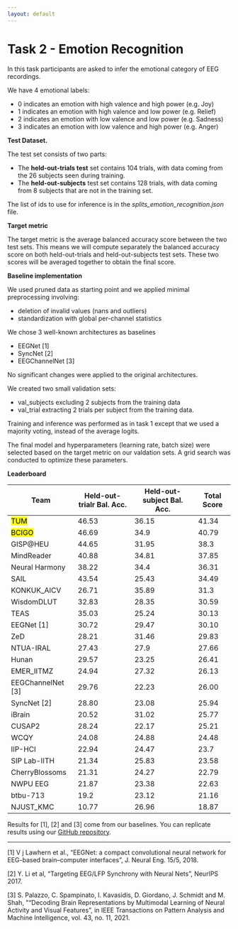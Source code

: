 ```yaml
---
layout: default
---
```


# Task 2 - Emotion Recognition

In this task participants are asked to infer the emotional category of EEG recordings.

We have 4 emotional labels:
- 0 indicates an emotion with high valence and high power (e.g. Joy)
- 1 indicates an emotion with high valence and low power (e.g. Relief)
- 2 indicates an emotion with low valence and low power (e.g. Sadness)
- 3 indicates an emotion with low valence and high power (e.g. Anger)

**Test Dataset.** 

The test set consists of two parts:
-	The **held-out-trials test** set contains 104 trials, with data coming from the 26 subjects seen during training.
-	The **held-out-subjects** test set contains 128 trials, with data coming from 8 subjects that are not in the training set.

The list of ids to use for inference is in the *splits_emotion_recognition.json* file.

**Target metric** 

The target metric is the average balanced accuracy score between the two test sets. This means we will compute separately the balanced accuracy score on both held-out-trials and held-out-subjects test sets. These two scores will be averaged together to obtain the final score.

**Baseline implementation**

We used pruned data as starting point and we applied minimal preprocessing involving:
- deletion of invalid values (nans and outliers)
- standardization with global per-channel statistics

We chose 3 well-known architectures as baselines
- EEGNet [1]
- SyncNet [2]
- EEGChannelNet [3] 

No significant changes were applied to the original architectures.

We created two small validation sets: 
- val_subjects excluding 2 subjects from the training data
- val_trial extracting 2 trials per subject from the training data.

Training and inference was performed as in task 1 except that we used a majority voting, instead of the average logits.

The final model and hyperparameters (learning rate, batch size) were selected based on the target metric on our valdation sets. A grid search was conducted to optimize these parameters.

**Leaderboard**

| Team             | Held-out-trialr Bal. Acc. | Held-out-subject Bal. Acc. | Total Score |
|-------------------|---------------------------|----------------------------|-------------|
| <mark>TUM</mark>         | 46.53 |   36.15 |  41.34 |
| <mark>BCIGO</mark>    |    46.69 |  34.9  |        40.79 |
| GISP@HEU       |   44.65 | 31.95 |   38.3  |
| MindReader     |         40.88 |           34.81 |        37.85 |
| Neural Harmony |         38.22 |           34.4  |        36.31 |
| SAIL           |         43.54 |           25.43 |        34.49 |
| KONKUK_AICV    |         26.71 |           35.89 |        31.3  |
| WisdomDLUT     |         32.83 |           28.35 |        30.59 |
| TEAS           |         35.03 |           25.24 |        30.13
| EEGNet [1]     | 30.72       | 29.47    | 30.10       |
| ZeD            |         28.21 |           31.46 |        29.83 |
| NTUA-IRAL      |         27.43 |           27.9  |        27.66 |
| Hunan          |         29.57 |           23.25 |        26.41 |
| EMER_IITMZ     |         24.94 |           27.32 |        26.13 |
| EEGChannelNet [3] | 29.76   | 22.23       | 26.00       |
| SyncNet [2]   | 28.80       | 23.08          | 25.94       |
| iBrain         |         20.52 |           31.02 |        25.77 |
| CUSAP2         |         28.24 |           22.17 |        25.21 |
| WCQY           |         24.08 |           24.88 |        24.48 |
| IIP-HCI      |         22.94 |           24.47 |        23.7  |
| SIP Lab-IITH   |         21.34 |           25.83 |        23.58 |
| CherryBlossoms |         21.31 |           24.27 |        22.79 |
| NWPU EEG       |         21.87 |           23.38 |        22.63 |
| btbu-713       |         19.2  |           23.12 |        21.16 |
| NJUST_KMC      |         10.77 |           26.96 |        18.87 |

Results for [1], [2] and [3] come from our baselines. You can replicate results using our <a href='https://github.com/SalvoCalcagno/eeg-music-challenge-icassp-2025-baselines'>GitHub repository</a>.

---

[1] V j Lawhern et al., “EEGNet: a compact convolutional neural network for EEG-based brain–computer interfaces”, J. Neural Eng. 15/5, 2018.

[2] Y. Li et al, “Targeting EEG/LFP Synchrony with Neural Nets”, NeurIPS 2017.

[3] S. Palazzo, C. Spampinato, I. Kavasidis, D. Giordano, J. Schmidt and M. Shah, "“Decoding Brain Representations by Multimodal Learning of Neural Activity and Visual Features”, in IEEE Transactions on Pattern Analysis and Machine Intelligence, vol. 43, no. 11, 2021.
